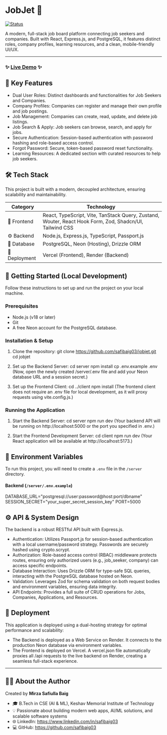 # JobJet 🚀

[![Status](https://img.shields.io/badge/status-active-success.svg)]()

A modern, full-stack job board platform connecting job seekers and companies. Built with React, Express.js, and PostgreSQL, it features distinct roles, company profiles, learning resources, and a clean, mobile-friendly UI/UX.

---

### ✨ **[Live Demo](https://jobjet-beryl.vercel.app/)** ✨

## 🌟 Key Features

- Dual User Roles: Distinct dashboards and functionalities for Job Seekers and Companies.
- Company Profiles: Companies can register and manage their own profile and job postings.
- Job Management: Companies can create, read, update, and delete job listings.
- Job Search & Apply: Job seekers can browse, search, and apply for jobs.
- Secure Authentication: Session-based authentication with password hashing and role-based access control.
- Forgot Password: Secure, token-based password reset functionality.
- Learning Resources: A dedicated section with curated resources to help job seekers.

## 🛠️ Tech Stack

This project is built with a modern, decoupled architecture, ensuring scalability and maintainability.

| Category        | Technology                                                                                                   |
| --------------- | ------------------------------------------------------------------------------------------------------------ |
| 🎨 Frontend     | React, TypeScript, Vite, TanStack Query, Zustand, Wouter, React Hook Form, Zod, Shadcn/UI, Tailwind CSS      |
| ⚙️ Backend      | Node.js, Express.js, TypeScript, Passport.js                                                                 |
| 💾 Database     | PostgreSQL, Neon (Hosting), Drizzle ORM                                                                      |
| 🚀 Deployment   | Vercel (Frontend), Render (Backend)                                                                          |

## 🚀 Getting Started (Local Development)

Follow these instructions to set up and run the project on your local machine.

### Prerequisites

- Node.js (v18 or later)
- Git
- A free Neon account for the PostgreSQL database.

### Installation & Setup

1. Clone the repository:
   git clone https://github.com/safibaig03/jobjet.git
   cd jobjet

2. Set up the Backend Server:
   cd server
   npm install
   cp .env.example .env
   (Now, open the newly created /server/.env file and add your Neon database URL and a session secret.)

3. Set up the Frontend Client:
   cd ../client
   npm install
   (The frontend client does not require an .env file for local development, as it will proxy requests using vite.config.js.)

### Running the Application

1. Start the Backend Server:
   cd server
   npm run dev
   (Your backend API will be running on http://localhost:5000 or the port you specified in .env.)

2. Start the Frontend Development Server:
   cd client
   npm run dev
   (Your React application will be available at http://localhost:5173.)

## 🔑 Environment Variables

To run this project, you will need to create a `.env` file in the `/server` directory.

#### Backend (`/server/.env.example`)

DATABASE_URL="postgresql://user:password@host:port/dbname"
SESSION_SECRET="your_super_secret_session_key"
PORT=5000

## ⚙️ API & System Design

The backend is a robust RESTful API built with Express.js.

- Authentication: Utilizes Passport.js for session-based authentication with a local username/password strategy. Passwords are securely hashed using crypto.scrypt.
- Authorization: Role-based access control (RBAC) middleware protects routes, ensuring only authorized users (e.g., job_seeker, company) can access specific endpoints.
- Database Interaction: Uses Drizzle ORM for type-safe SQL queries, interacting with the PostgreSQL database hosted on Neon.
- Validation: Leverages Zod for schema validation on both request bodies and environment variables, ensuring data integrity.
- API Endpoints: Provides a full suite of CRUD operations for Jobs, Companies, Applications, and Resources.

## 🚀 Deployment

This application is deployed using a dual-hosting strategy for optimal performance and scalability:

- The Backend is deployed as a Web Service on Render. It connects to the production Neon database via environment variables.
- The Frontend is deployed on Vercel. A vercel.json file automatically proxies all /api requests to the live backend on Render, creating a seamless full-stack experience.

---

## 👨‍💻 About the Author

Created by **Mirza Safiulla Baig**  
- 🎓 B.Tech in CSE (AI & ML), Keshav Memorial Institute of Technology  
- 💡 Passionate about building modern web apps, AI/ML solutions, and scalable software systems  
- 🌐 LinkedIn: https://www.linkedin.com/in/safibaig03  
- 💻 GitHub: https://github.com/safibaig03
